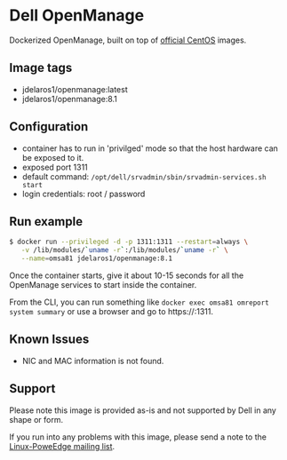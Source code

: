 # Dell OpenManage

Dockerized OpenManage, built on top of [official CentOS](https://registry.hub.docker.com/u/library/centos/) images.

## Image tags

- jdelaros1/openmanage:latest
- jdelaros1/openmanage:8.1

## Configuration

  - container has to run in 'privilged' mode so that the host hardware can be exposed to it.
  - exposed port 1311
  - default command: `/opt/dell/srvadmin/sbin/srvadmin-services.sh start`
  - login credentials: root / password

## Run example

```bash
$ docker run --privileged -d -p 1311:1311 --restart=always \
   -v /lib/modules/`uname -r`:/lib/modules/`uname -r` \
   --name=omsa81 jdelaros1/openmanage:8.1
```

Once the container starts, give it about 10-15 seconds for all the OpenManage services to start inside the container.

From the CLI, you can run something like `docker exec omsa81 omreport system summary` or use a browser and go to https://<your-server-ip>:1311.

## Known Issues

  - NIC and MAC information is not found.

## Support

Please note this image is provided as-is and not supported by Dell in any shape or form.

If you run into any problems with this image, please send a note to the [Linux-PoweEdge mailing list](https://lists.us.dell.com/mailman/listinfo/linux-poweredge).
